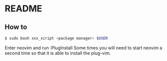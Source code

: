 # README

## How to

```sh
$ sudo bash xxx_script <package manager> $USER
```

Enter neovim and run :PlugInstall
Some times you will need to start neovim a second time so that it is able to install the plug-vim.
